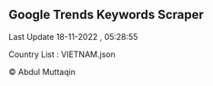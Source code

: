 

## Google Trends Keywords Scraper 
 
Last Update 18-11-2022 , 05:28:55

Country List :
VIETNAM.json



© Abdul Muttaqin 
